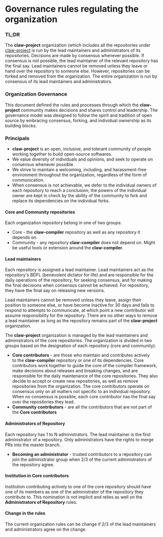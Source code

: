# Governance rules regulating the organization

### TL;DR
The **claw-project** organization (which includes all the repositories under [claw-project](https://github.com/claw-project) is run by
the lead maintainers and administrators of its repositories. Decisions are made
by consensus whenever possible. If consensus is not possible, the lead
maintainer of the relevant repository has the final say. Lead maintainers
cannot be removed unless they leave or hand over the repository to someone else.
However, repositories can be forked and removed from the organization.
The entire organization is run by consensus of its lead maintainers and
administrators.

###  Organization Governance
This document defined the rules and processes through which the
**claw-project** community makes decisions and shares control and leadership.
The governance model was designed to follow the spirit and tradition of
open source by embracing consensus, forking, and individual ownership as its
building blocks.

### Principals
* **claw-project** is an open, inclusive, and tolerant community of people
  working together to build open-source softwares.
* We value diversity of individuals and opinions, and seek to operate on
  consensus whenever possible.
* We strive to maintain a welcoming, including, and harassment-free environment
  throughout the organization, regardless of the form of communication.
* When consensus is not achievable, we defer to the individual owners of each
  repository to reach a conclusion; the powers of the individual owner are kept
  in check by the ability of the community to fork and replace its dependencies
  on the individual forks.

#### Core and Community repositories
Each organization repository belong in one of two groups:
* Core - the **claw-compiler** repository as well as any repository it depends
  on.
* Community - any repository **claw-compiler** does not depend on. Might be
  useful tools or extension around the **claw-compiler**.

#### Lead maintainers
Each repository is assigned a lead maintainer. Lead maintainers act as the
repository's BDFL (benevolent dictator for life) and are responsible for the
daily operations of the repository, for seeking consensus, and for making the
final decisions when consensus cannot be achieved. For repository, they have the
final say on releasing new versions.

Lead maintainers cannot be removed unless they leave, assign their position to
someone else, or have become inactive for 30 days and fails to respond to
attempts to communicate, at which point a new contributor will assume
responsibility for the repository. There are no other ways to remove a lead
maintainer as long as the repository remains part of the **claw-project**
organization.

The **claw-project** organization is managed by the lead maintainers and
administrators of the core repositories. The organization is divided in two
groups based on the designation of each repository (core and community):
* **Core contributors** - are those who maintain and contributes actively   
  to the **claw-compiler** repository or one of its
  dependencies. Core contributors work together to guide the core of the
  compiler framework, make decisions about releases and breaking changes, and
  are responsible for the daily maintenance of the core repositories.
  They also decide to accept or create new repositories, as well as remove
  repositories from the organization. The core contributors operate on
  consensus only on all matters not specific to an individual repository.
  When no consensus is possible, each core contributor has the final say over
  the repositories they lead.
* **Community contributors** - are all the contributors that are not part of the
  **Core contributors**

#### Administrators of Repository
Each repository has 1 to N administrators. The lead maintainer is the first
administrator of a repository.
Only administrators have the rights to merge PRs into the master branch.
* **Becoming an administrator** - trusted contributors to a repository can
  join the administrator group when 2/3 of the current administrators of the
  repository agree.

#### Institution in Core contributors
Institution contributing actively to one of the core repository should have
one of its members as one of the administrator of the repository they
contribute to.
This nomination is not implicit and relies as well on the **Administrators of
Repository** rules.

#### Change in the rules
The current organization rules can be change if 2/3 of the lead maintainers and
administrators agree on the change.

